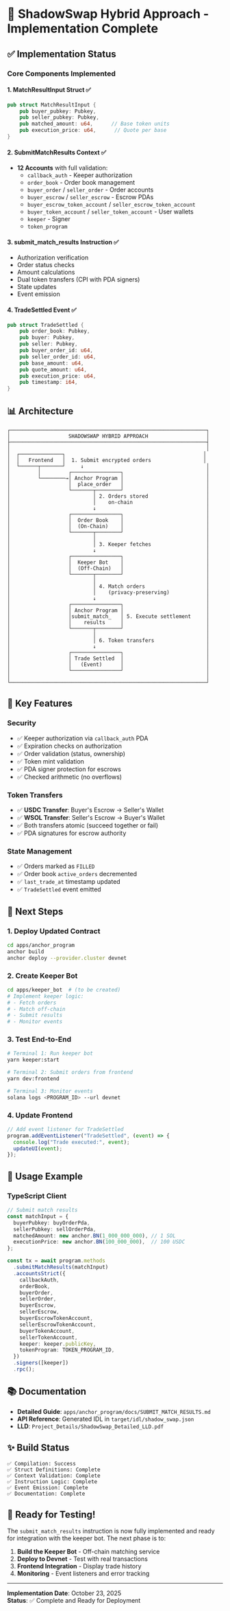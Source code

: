 # 🎯 ShadowSwap Hybrid Approach - Implementation Complete

## ✅ Implementation Status

### Core Components Implemented

#### 1. **MatchResultInput Struct** ✅
```rust
pub struct MatchResultInput {
    pub buyer_pubkey: Pubkey,
    pub seller_pubkey: Pubkey,
    pub matched_amount: u64,      // Base token units
    pub execution_price: u64,      // Quote per base
}
```

#### 2. **SubmitMatchResults Context** ✅
- **12 Accounts** with full validation:
  - `callback_auth` - Keeper authorization
  - `order_book` - Order book management
  - `buyer_order` / `seller_order` - Order accounts
  - `buyer_escrow` / `seller_escrow` - Escrow PDAs
  - `buyer_escrow_token_account` / `seller_escrow_token_account`
  - `buyer_token_account` / `seller_token_account` - User wallets
  - `keeper` - Signer
  - `token_program`

#### 3. **submit_match_results Instruction** ✅
- Authorization verification
- Order status checks
- Amount calculations
- Dual token transfers (CPI with PDA signers)
- State updates
- Event emission

#### 4. **TradeSettled Event** ✅
```rust
pub struct TradeSettled {
    pub order_book: Pubkey,
    pub buyer: Pubkey,
    pub seller: Pubkey,
    pub buyer_order_id: u64,
    pub seller_order_id: u64,
    pub base_amount: u64,
    pub quote_amount: u64,
    pub execution_price: u64,
    pub timestamp: i64,
}
```

## 📊 Architecture

```
┌────────────────────────────────────────────────────────────────┐
│                   SHADOWSWAP HYBRID APPROACH                   │
├────────────────────────────────────────────────────────────────┤
│                                                                │
│  ┌──────────────┐                                             │
│  │   Frontend   │  1. Submit encrypted orders                 │
│  └──────┬───────┘     ↓                                        │
│         │         ┌────────────────┐                           │
│         └────────→│ Anchor Program │                           │
│                   │  place_order   │                           │
│                   └───────┬────────┘                           │
│                           │ 2. Orders stored                   │
│                           │    on-chain                        │
│                           ↓                                    │
│                   ┌────────────────┐                           │
│                   │  Order Book    │                           │
│                   │  (On-Chain)    │                           │
│                   └───────┬────────┘                           │
│                           │                                    │
│                           │ 3. Keeper fetches                  │
│                           ↓                                    │
│                   ┌────────────────┐                           │
│                   │  Keeper Bot    │                           │
│                   │  (Off-Chain)   │                           │
│                   └───────┬────────┘                           │
│                           │                                    │
│                           │ 4. Match orders                    │
│                           │    (privacy-preserving)            │
│                           ↓                                    │
│                   ┌────────────────┐                           │
│                   │ Anchor Program │                           │
│                   │submit_match_   │ 5. Execute settlement     │
│                   │    results     │                           │
│                   └───────┬────────┘                           │
│                           │                                    │
│                           │ 6. Token transfers                 │
│                           ↓                                    │
│                   ┌────────────────┐                           │
│                   │ Trade Settled  │                           │
│                   │   (Event)      │                           │
│                   └────────────────┘                           │
│                                                                │
└────────────────────────────────────────────────────────────────┘
```

## 🔑 Key Features

### Security
- ✅ Keeper authorization via `callback_auth` PDA
- ✅ Expiration checks on authorization
- ✅ Order validation (status, ownership)
- ✅ Token mint validation
- ✅ PDA signer protection for escrows
- ✅ Checked arithmetic (no overflows)

### Token Transfers
- ✅ **USDC Transfer**: Buyer's Escrow → Seller's Wallet
- ✅ **WSOL Transfer**: Seller's Escrow → Buyer's Wallet
- ✅ Both transfers atomic (succeed together or fail)
- ✅ PDA signatures for escrow authority

### State Management
- ✅ Orders marked as `FILLED`
- ✅ Order book `active_orders` decremented
- ✅ `last_trade_at` timestamp updated
- ✅ `TradeSettled` event emitted

## 🚀 Next Steps

### 1. Deploy Updated Contract
```bash
cd apps/anchor_program
anchor build
anchor deploy --provider.cluster devnet
```

### 2. Create Keeper Bot
```bash
cd apps/keeper_bot  # (to be created)
# Implement keeper logic:
# - Fetch orders
# - Match off-chain
# - Submit results
# - Monitor events
```

### 3. Test End-to-End
```bash
# Terminal 1: Run keeper bot
yarn keeper:start

# Terminal 2: Submit orders from frontend
yarn dev:frontend

# Terminal 3: Monitor events
solana logs <PROGRAM_ID> --url devnet
```

### 4. Update Frontend
```typescript
// Add event listener for TradeSettled
program.addEventListener("TradeSettled", (event) => {
  console.log("Trade executed:", event);
  updateUI(event);
});
```

## 📝 Usage Example

### TypeScript Client

```typescript
// Submit match results
const matchInput = {
  buyerPubkey: buyOrderPda,
  sellerPubkey: sellOrderPda,
  matchedAmount: new anchor.BN(1_000_000_000), // 1 SOL
  executionPrice: new anchor.BN(100_000_000),  // 100 USDC
};

const tx = await program.methods
  .submitMatchResults(matchInput)
  .accountsStrict({
    callbackAuth,
    orderBook,
    buyerOrder,
    sellerOrder,
    buyerEscrow,
    sellerEscrow,
    buyerEscrowTokenAccount,
    sellerEscrowTokenAccount,
    buyerTokenAccount,
    sellerTokenAccount,
    keeper: keeper.publicKey,
    tokenProgram: TOKEN_PROGRAM_ID,
  })
  .signers([keeper])
  .rpc();
```

## 📚 Documentation

- **Detailed Guide**: `apps/anchor_program/docs/SUBMIT_MATCH_RESULTS.md`
- **API Reference**: Generated IDL in `target/idl/shadow_swap.json`
- **LLD**: `Project_Details/ShadowSwap_Detailed_LLD.pdf`

## ✨ Build Status

```
✅ Compilation: Success
✅ Struct Definitions: Complete
✅ Context Validation: Complete
✅ Instruction Logic: Complete
✅ Event Emission: Complete
✅ Documentation: Complete
```

## 🎯 Ready for Testing!

The `submit_match_results` instruction is now fully implemented and ready for integration with the keeper bot. The next phase is to:

1. **Build the Keeper Bot** - Off-chain matching service
2. **Deploy to Devnet** - Test with real transactions
3. **Frontend Integration** - Display trade history
4. **Monitoring** - Event listeners and error tracking

---

**Implementation Date**: October 23, 2025  
**Status**: ✅ Complete and Ready for Deployment

